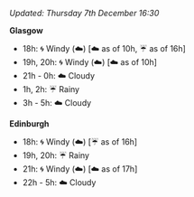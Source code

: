 *Updated: Thursday 7th December 16:30*

**Glasgow**

* 18h: :cyclone: Windy (:cloud:) [:cloud: as of 10h, :umbrella: as of 16h]
* 19h, 20h: :cyclone: Windy (:cloud:) [:cloud: as of 10h]
* 21h - 0h: :cloud: Cloudy
* 1h, 2h: :umbrella: Rainy
* 3h - 5h: :cloud: Cloudy

**Edinburgh**

* 18h: :cyclone: Windy (:cloud:) [:umbrella: as of 16h]
* 19h, 20h: :umbrella: Rainy
* 21h: :cyclone: Windy (:cloud:) [:cloud: as of 17h]
* 22h - 5h: :cloud: Cloudy
